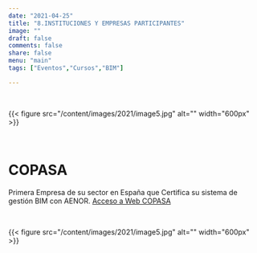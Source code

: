 ```yaml
---
date: "2021-04-25"
title: "8.INSTITUCIONES Y EMPRESAS PARTICIPANTES"
image: ""
draft: false
comments: false
share: false
menu: "main"
tags: ["Eventos","Cursos","BIM"]

---
```


&nbsp;

{{< figure src="/content/images/2021/image5.jpg" alt="" width="600px" >}}

&nbsp;

# COPASA
Primera Empresa de su sector en España que Certifica su sistema de gestión BIM con AENOR.
[Acceso a Web COPASA](http://www.copasagroup.com/es/inicio/)

&nbsp;

{{< figure src="/content/images/2021/image5.jpg" alt="" width="600px" >}}

&nbsp;
